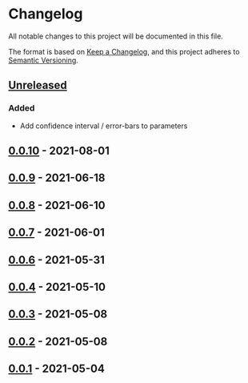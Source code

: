 # Changelog
All notable changes to this project will be documented in this file.

The format is based on [Keep a Changelog](https://keepachangelog.com/en/1.0.0/),
and this project adheres to [Semantic Versioning](https://semver.org/spec/v2.0.0.html).

## [Unreleased]
### Added
 - Add confidence interval / error-bars to parameters

## [0.0.10] - 2021-08-01

## [0.0.9] - 2021-06-18

## [0.0.8] - 2021-06-10

## [0.0.7] - 2021-06-01

## [0.0.6] - 2021-05-31

## [0.0.4] - 2021-05-10

## [0.0.3] - 2021-05-08

## [0.0.2] - 2021-05-08

## [0.0.1] - 2021-05-04

[Unreleased]: https://github.com/entropy-lab/entropy-qpu/compare/v0.0.10...HEAD
[0.0.10]: https://github.com/entropy-lab/entropy-qpu/compare/v0.0.9...v0.0.10
[0.0.9]: https://github.com/entropy-lab/entropy-qpu/compare/v0.0.8...v0.0.9
[0.0.8]: https://github.com/entropy-lab/entropy-qpu/compare/v0.0.7...v0.0.8
[0.0.7]: https://github.com/entropy-lab/entropy-qpu/compare/v0.0.6...v0.0.7
[0.0.6]: https://github.com/entropy-lab/entropy-qpu/compare/v0.0.4...v0.0.6
[0.0.4]: https://github.com/entropy-lab/entropy-qpu/compare/v0.0.3...v0.0.4
[0.0.3]: https://github.com/entropy-lab/entropy-qpu/compare/v0.0.2...v0.0.3
[0.0.2]: https://github.com/entropy-lab/entropy-qpu/compare/v0.0.1...v0.0.2
[0.0.1]: https://github.com/entropy-lab/entropy-qpu/releases/tag/v0.0.1
